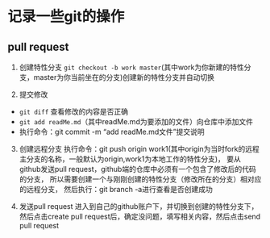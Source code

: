 # 记录一些git的操作

## pull request
1. 创建特性分支
`git checkout -b work master`(其中work为你新建的特性分支，master为你当前坐在的分支)创建新的特性分支并自动切换

2. 提交修改
- `git diff` 查看修改的内容是否正确
- `git add readMe.md`（其中readMe.md为要添加的文件）向仓库中添加文件
- 执行命令：git commit -m “add readMe.md文件”提交说明

3. 创建远程分支
执行命令：git push origin work1(其中origin为当时fork的远程主分支的名称，一般默认为origin,work1为本地工作的特性分支)，
要从github发送pull request，github端的仓库中必须有一个包含了修改后的代码的分支，
所以需要创建一个与刚刚创建的特性分支（修改所在的分支）相对应的远程分支，
然后执行：git branch -a进行查看是否创建成功

4. 发送pull request
进入到自己的github账户下，并切换到创建的特性分支下，然后点击create pull request后，确定没问题，填写相关内容，然后点击send pull request